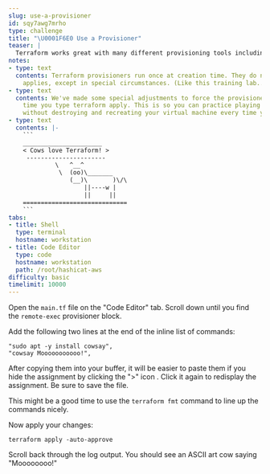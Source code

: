 ```yaml
---
slug: use-a-provisioner
id: sqy7awg7mrho
type: challenge
title: "\U0001F6E0️ Use a Provisioner"
teaser: |
  Terraform works great with many different provisioning tools including Chef, Puppet, Ansible, Bash, and Powershell.
notes:
- type: text
  contents: Terraform provisioners run once at creation time. They do not run on subsequent
    applies, except in special circumstances. (Like this training lab...)
- type: text
  contents: We've made some special adjustments to force the provisioner to run every
    time you type terraform apply. This is so you can practice playing with provisioners
    without destroying and recreating your virtual machine every time you make a change.
- type: text
  contents: |-
    ```
    ______________________
    < Cows love Terraform! >
     ----------------------
             \   ^__^
              \  (oo)\_______
                 (__)\       )\/\
                     ||----w |
                     ||     ||
    =============================
    ```
tabs:
- title: Shell
  type: terminal
  hostname: workstation
- title: Code Editor
  type: code
  hostname: workstation
  path: /root/hashicat-aws
difficulty: basic
timelimit: 10000
---
```

Open the `main.tf` file on the "Code Editor" tab. Scroll down until you find the `remote-exec` provisioner block.

Add the following two lines at the end of the inline list of commands:

```
"sudo apt -y install cowsay",
"cowsay Mooooooooooo!",
```

After copying them into your buffer, it will be easier to paste them if you hide the assignment by clicking the ">" icon . Click it again to redisplay the assignment. Be sure to save the file.

This might be a good time to use the `terraform fmt` command to line up the commands nicely.

Now apply your changes:

```
terraform apply -auto-approve
```

Scroll back through the log output. You should see an ASCII art cow saying "Moooooooo!"